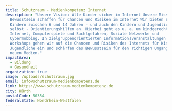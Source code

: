 ```yaml
---
title: Schutzraum - Medienkompetenz Internet
description: "Unsere Vision: Alle Kinder sicher im Internet Unsere Mission:
  Bewusstsein schaffen für Chancen und Risiken im Internet Wir bieten Eltern von
  Kindern zwischen 6 und 14 Jahren - und auch den Kindern und Jugendlichen
  selbst - Orientierungshilfen an. Hierbei geht es u. a. um kindgerechtes
  Internet, Computerspiele und Suchtgefahren, Soziale Netzwerke und
  Cybermobbing. In zielgruppenorientierten Informationsveranstaltungen und
  Workshops gehen wir auf die Chancen und Risiken des Internets für Kinder und
  Jugendliche ein und schärfen das Bewusstsein für den richtigen Umgang mit den
  neuen Medien."
impactArea:
  - Bildung
  - Gesundheit
organization: true
image: /uploads/schutzraum.jpg
email: info@schutzraum-medienkompetenz.de
link: https://www.schutzraum-medienkompetenz.de
city: Hürth
postalCode: 50354
federalState: Nordrhein-Westfalen
---
```

